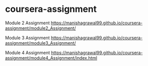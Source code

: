 # coursera-assignment

Module 2 Assignment
https://manishagrawal99.github.io/coursera-assignment/module2_Assignment/

Module 3 Assignment
https://manishagrawal99.github.io/coursera-assignment/module3_Assignment/

Module 4 Assignment
https://manishagrawal99.github.io/coursera-assignment/module4_Assignment/index.html
